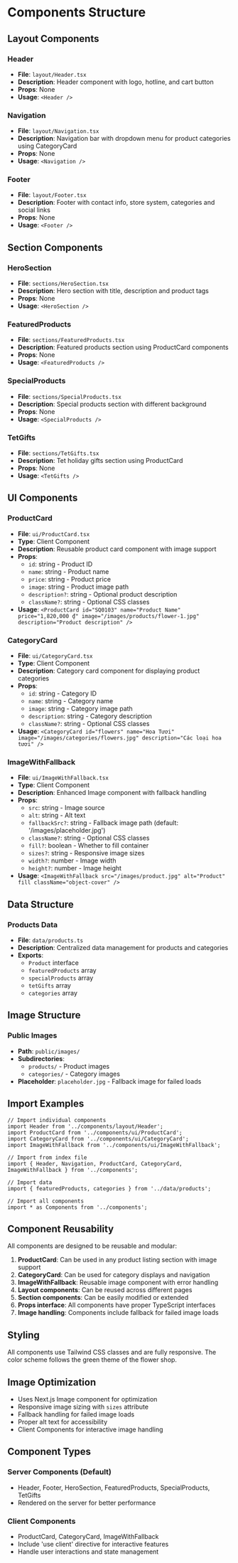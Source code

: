 # Components Structure

## Layout Components

### Header
- **File**: `layout/Header.tsx`
- **Description**: Header component with logo, hotline, and cart button
- **Props**: None
- **Usage**: `<Header />`

### Navigation
- **File**: `layout/Navigation.tsx`
- **Description**: Navigation bar with dropdown menu for product categories using CategoryCard
- **Props**: None
- **Usage**: `<Navigation />`

### Footer
- **File**: `layout/Footer.tsx`
- **Description**: Footer with contact info, store system, categories and social links
- **Props**: None
- **Usage**: `<Footer />`

## Section Components

### HeroSection
- **File**: `sections/HeroSection.tsx`
- **Description**: Hero section with title, description and product tags
- **Props**: None
- **Usage**: `<HeroSection />`

### FeaturedProducts
- **File**: `sections/FeaturedProducts.tsx`
- **Description**: Featured products section using ProductCard components
- **Props**: None
- **Usage**: `<FeaturedProducts />`

### SpecialProducts
- **File**: `sections/SpecialProducts.tsx`
- **Description**: Special products section with different background
- **Props**: None
- **Usage**: `<SpecialProducts />`

### TetGifts
- **File**: `sections/TetGifts.tsx`
- **Description**: Tet holiday gifts section using ProductCard
- **Props**: None
- **Usage**: `<TetGifts />`

## UI Components

### ProductCard
- **File**: `ui/ProductCard.tsx`
- **Type**: Client Component
- **Description**: Reusable product card component with image support
- **Props**:
  - `id`: string - Product ID
  - `name`: string - Product name
  - `price`: string - Product price
  - `image`: string - Product image path
  - `description?`: string - Optional product description
  - `className?`: string - Optional CSS classes
- **Usage**: `<ProductCard id="SQ0103" name="Product Name" price="1,820,000 ₫" image="/images/products/flower-1.jpg" description="Product description" />`

### CategoryCard
- **File**: `ui/CategoryCard.tsx`
- **Type**: Client Component
- **Description**: Category card component for displaying product categories
- **Props**:
  - `id`: string - Category ID
  - `name`: string - Category name
  - `image`: string - Category image path
  - `description`: string - Category description
  - `className?`: string - Optional CSS classes
- **Usage**: `<CategoryCard id="flowers" name="Hoa Tươi" image="/images/categories/flowers.jpg" description="Các loại hoa tươi" />`

### ImageWithFallback
- **File**: `ui/ImageWithFallback.tsx`
- **Type**: Client Component
- **Description**: Enhanced Image component with fallback handling
- **Props**:
  - `src`: string - Image source
  - `alt`: string - Alt text
  - `fallbackSrc?`: string - Fallback image path (default: '/images/placeholder.jpg')
  - `className?`: string - Optional CSS classes
  - `fill?`: boolean - Whether to fill container
  - `sizes?`: string - Responsive image sizes
  - `width?`: number - Image width
  - `height?`: number - Image height
- **Usage**: `<ImageWithFallback src="/images/product.jpg" alt="Product" fill className="object-cover" />`

## Data Structure

### Products Data
- **File**: `data/products.ts`
- **Description**: Centralized data management for products and categories
- **Exports**:
  - `Product` interface
  - `featuredProducts` array
  - `specialProducts` array
  - `tetGifts` array
  - `categories` array

## Image Structure

### Public Images
- **Path**: `public/images/`
- **Subdirectories**:
  - `products/` - Product images
  - `categories/` - Category images
- **Placeholder**: `placeholder.jpg` - Fallback image for failed loads

## Import Examples

```tsx
// Import individual components
import Header from '../components/layout/Header';
import ProductCard from '../components/ui/ProductCard';
import CategoryCard from '../components/ui/CategoryCard';
import ImageWithFallback from '../components/ui/ImageWithFallback';

// Import from index file
import { Header, Navigation, ProductCard, CategoryCard, ImageWithFallback } from '../components';

// Import data
import { featuredProducts, categories } from '../data/products';

// Import all components
import * as Components from '../components';
```

## Component Reusability

All components are designed to be reusable and modular:

1. **ProductCard**: Can be used in any product listing section with image support
2. **CategoryCard**: Can be used for category displays and navigation
3. **ImageWithFallback**: Reusable image component with error handling
4. **Layout components**: Can be reused across different pages
5. **Section components**: Can be easily modified or extended
6. **Props interface**: All components have proper TypeScript interfaces
7. **Image handling**: Components include fallback for failed image loads

## Styling

All components use Tailwind CSS classes and are fully responsive. The color scheme follows the green theme of the flower shop.

## Image Optimization

- Uses Next.js Image component for optimization
- Responsive image sizing with `sizes` attribute
- Fallback handling for failed image loads
- Proper alt text for accessibility
- Client Components for interactive image handling

## Component Types

### Server Components (Default)
- Header, Footer, HeroSection, FeaturedProducts, SpecialProducts, TetGifts
- Rendered on the server for better performance

### Client Components
- ProductCard, CategoryCard, ImageWithFallback
- Include 'use client' directive for interactive features
- Handle user interactions and state management 